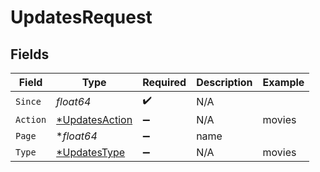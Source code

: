 # UpdatesRequest


## Fields

| Field                                                      | Type                                                       | Required                                                   | Description                                                | Example                                                    |
| ---------------------------------------------------------- | ---------------------------------------------------------- | ---------------------------------------------------------- | ---------------------------------------------------------- | ---------------------------------------------------------- |
| `Since`                                                    | *float64*                                                  | :heavy_check_mark:                                         | N/A                                                        |                                                            |
| `Action`                                                   | [*UpdatesAction](../../models/operations/updatesaction.md) | :heavy_minus_sign:                                         | N/A                                                        | movies                                                     |
| `Page`                                                     | **float64*                                                 | :heavy_minus_sign:                                         | name                                                       |                                                            |
| `Type`                                                     | [*UpdatesType](../../models/operations/updatestype.md)     | :heavy_minus_sign:                                         | N/A                                                        | movies                                                     |